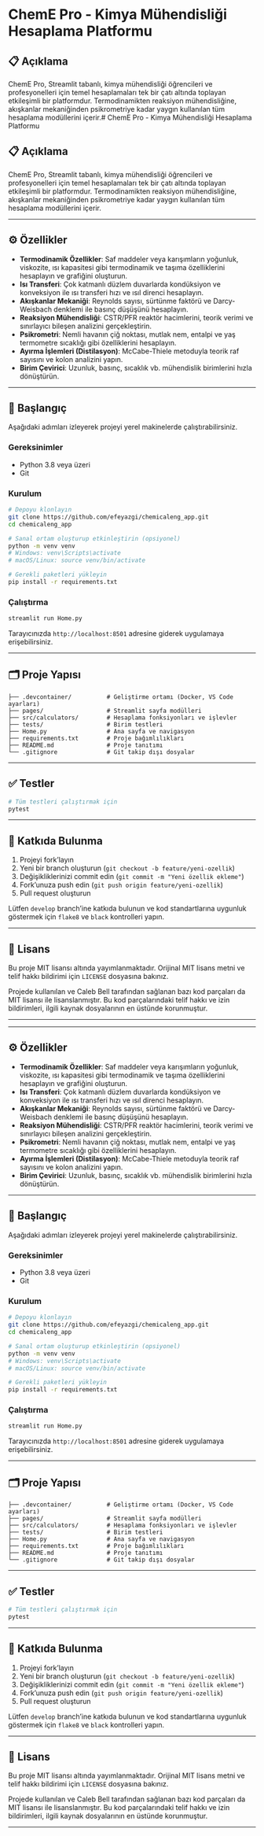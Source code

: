 # ChemE Pro - Kimya Mühendisliği Hesaplama Platformu

## 📋 Açıklama

ChemE Pro, Streamlit tabanlı, kimya mühendisliği öğrencileri ve profesyonelleri için temel hesaplamaları tek bir çatı altında toplayan etkileşimli bir platformdur. Termodinamikten reaksiyon mühendisliğine, akışkanlar mekaniğinden psikrometriye kadar yaygın kullanılan tüm hesaplama modüllerini içerir.# ChemE Pro - Kimya Mühendisliği Hesaplama Platformu

## 📋 Açıklama

ChemE Pro, Streamlit tabanlı, kimya mühendisliği öğrencileri ve profesyonelleri için temel hesaplamaları tek bir çatı altında toplayan etkileşimli bir platformdur. Termodinamikten reaksiyon mühendisliğine, akışkanlar mekaniğinden psikrometriye kadar yaygın kullanılan tüm hesaplama modüllerini içerir.

---

## ⚙️ Özellikler

* **Termodinamik Özellikler**: Saf maddeler veya karışımların yoğunluk, viskozite, ısı kapasitesi gibi termodinamik ve taşıma özelliklerini hesaplayın ve grafiğini oluşturun.
* **Isı Transferi**: Çok katmanlı düzlem duvarlarda kondüksiyon ve konveksiyon ile ısı transferi hızı ve ısıl direnci hesaplayın.
* **Akışkanlar Mekaniği**: Reynolds sayısı, sürtünme faktörü ve Darcy-Weisbach denklemi ile basınç düşüşünü hesaplayın.
* **Reaksiyon Mühendisliği**: CSTR/PFR reaktör hacimlerini, teorik verimi ve sınırlayıcı bileşen analizini gerçekleştirin.
* **Psikrometri**: Nemli havanın çiğ noktası, mutlak nem, entalpi ve yaş termometre sıcaklığı gibi özelliklerini hesaplayın.
* **Ayırma İşlemleri (Distilasyon)**: McCabe-Thiele metoduyla teorik raf sayısını ve kolon analizini yapın.
* **Birim Çevirici**: Uzunluk, basınç, sıcaklık vb. mühendislik birimlerini hızla dönüştürün.

---

## 🚀 Başlangıç

Aşağıdaki adımları izleyerek projeyi yerel makinelerde çalıştırabilirsiniz.

### Gereksinimler

* Python 3.8 veya üzeri
* Git

### Kurulum

```bash
# Depoyu klonlayın
git clone https://github.com/efeyazgi/chemicaleng_app.git
cd chemicaleng_app

# Sanal ortam oluşturup etkinleştirin (opsiyonel)
python -m venv venv
# Windows: venv\Scripts\activate
# macOS/Linux: source venv/bin/activate

# Gerekli paketleri yükleyin
pip install -r requirements.txt
```

### Çalıştırma

```bash
streamlit run Home.py
```

Tarayıcınızda `http://localhost:8501` adresine giderek uygulamaya erişebilirsiniz.

---

## 🗂️ Proje Yapısı

```
├── .devcontainer/          # Geliştirme ortamı (Docker, VS Code ayarları)
├── pages/                  # Streamlit sayfa modülleri
├── src/calculators/        # Hesaplama fonksiyonları ve işlevler
├── tests/                  # Birim testleri
├── Home.py                 # Ana sayfa ve navigasyon
├── requirements.txt        # Proje bağımlılıkları
├── README.md               # Proje tanıtımı
└── .gitignore              # Git takip dışı dosyalar
```

---

## ✅ Testler

```bash
# Tüm testleri çalıştırmak için
pytest
```

---

## 🤝 Katkıda Bulunma

1. Projeyi fork’layın
2. Yeni bir branch oluşturun (`git checkout -b feature/yeni-ozellik`)
3. Değişikliklerinizi commit edin (`git commit -m "Yeni özellik ekleme"`)
4. Fork’unuza push edin (`git push origin feature/yeni-ozellik`)
5. Pull request oluşturun

Lütfen `develop` branch’ine katkıda bulunun ve kod standartlarına uygunluk göstermek için `flake8` ve `black` kontrolleri yapın.

---

## 📄 Lisans

Bu proje MIT lisansı altında yayımlanmaktadır.
Orijinal MIT lisans metni ve telif hakkı bildirimi için `LICENSE` dosyasına bakınız.

Projede kullanılan ve Caleb Bell tarafından sağlanan bazı kod parçaları da MIT lisansı ile lisanslanmıştır. Bu kod parçalarındaki telif hakkı ve izin bildirimleri, ilgili kaynak dosyalarının en üstünde korunmuştur.

---


---

## ⚙️ Özellikler

* **Termodinamik Özellikler**: Saf maddeler veya karışımların yoğunluk, viskozite, ısı kapasitesi gibi termodinamik ve taşıma özelliklerini hesaplayın ve grafiğini oluşturun.
* **Isı Transferi**: Çok katmanlı düzlem duvarlarda kondüksiyon ve konveksiyon ile ısı transferi hızı ve ısıl direnci hesaplayın.
* **Akışkanlar Mekaniği**: Reynolds sayısı, sürtünme faktörü ve Darcy-Weisbach denklemi ile basınç düşüşünü hesaplayın.
* **Reaksiyon Mühendisliği**: CSTR/PFR reaktör hacimlerini, teorik verimi ve sınırlayıcı bileşen analizini gerçekleştirin.
* **Psikrometri**: Nemli havanın çiğ noktası, mutlak nem, entalpi ve yaş termometre sıcaklığı gibi özelliklerini hesaplayın.
* **Ayırma İşlemleri (Distilasyon)**: McCabe-Thiele metoduyla teorik raf sayısını ve kolon analizini yapın.
* **Birim Çevirici**: Uzunluk, basınç, sıcaklık vb. mühendislik birimlerini hızla dönüştürün.

---

## 🚀 Başlangıç

Aşağıdaki adımları izleyerek projeyi yerel makinelerde çalıştırabilirsiniz.

### Gereksinimler

* Python 3.8 veya üzeri
* Git

### Kurulum

```bash
# Depoyu klonlayın
git clone https://github.com/efeyazgi/chemicaleng_app.git
cd chemicaleng_app

# Sanal ortam oluşturup etkinleştirin (opsiyonel)
python -m venv venv
# Windows: venv\Scripts\activate
# macOS/Linux: source venv/bin/activate

# Gerekli paketleri yükleyin
pip install -r requirements.txt
```

### Çalıştırma

```bash
streamlit run Home.py
```

Tarayıcınızda `http://localhost:8501` adresine giderek uygulamaya erişebilirsiniz.

---

## 🗂️ Proje Yapısı

```
├── .devcontainer/          # Geliştirme ortamı (Docker, VS Code ayarları)
├── pages/                  # Streamlit sayfa modülleri
├── src/calculators/        # Hesaplama fonksiyonları ve işlevler
├── tests/                  # Birim testleri
├── Home.py                 # Ana sayfa ve navigasyon
├── requirements.txt        # Proje bağımlılıkları
├── README.md               # Proje tanıtımı
└── .gitignore              # Git takip dışı dosyalar
```

---

## ✅ Testler

```bash
# Tüm testleri çalıştırmak için
pytest
```

---

## 🤝 Katkıda Bulunma

1. Projeyi fork’layın
2. Yeni bir branch oluşturun (`git checkout -b feature/yeni-ozellik`)
3. Değişikliklerinizi commit edin (`git commit -m "Yeni özellik ekleme"`)
4. Fork’unuza push edin (`git push origin feature/yeni-ozellik`)
5. Pull request oluşturun

Lütfen `develop` branch’ine katkıda bulunun ve kod standartlarına uygunluk göstermek için `flake8` ve `black` kontrolleri yapın.

---

## 📄 Lisans

Bu proje MIT lisansı altında yayımlanmaktadır.
Orijinal MIT lisans metni ve telif hakkı bildirimi için `LICENSE` dosyasına bakınız.

Projede kullanılan ve Caleb Bell tarafından sağlanan bazı kod parçaları da MIT lisansı ile lisanslanmıştır. Bu kod parçalarındaki telif hakkı ve izin bildirimleri, ilgili kaynak dosyalarının en üstünde korunmuştur.

---
